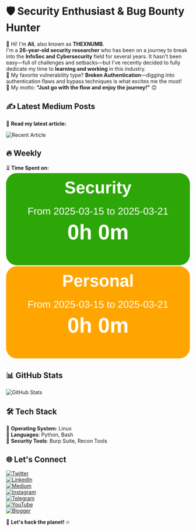 # 🛡️ Security Enthusiast & Bug Bounty Hunter  
👋 Hi! I'm **Ali**, also known as **THEXNUMB**.  
I'm a **26-year-old security researcher** who has been on a journey to break into the **InfoSec and Cybersecurity** field for several years. It hasn't been easy—full of challenges and setbacks—but I've recently decided to fully dedicate my time to **learning and working** in this industry.  
🔎 My favorite vulnerability type? **Broken Authentication**—digging into authentication flaws and bypass techniques is what excites me the most!  
🚀 My motto: **"Just go with the flow and enjoy the journey!"** 😊  

## ✍️ Latest Medium Posts  
📖 **Read my latest article:**  
<!-- MEDIUM_POSTS_START -->
![Recent Article](https://github-readme-medium-recent-article.vercel.app/medium/@thexnumb/0)
<!-- MEDIUM_POSTS_END -->

## 🔥 Weekly 
⏳ **Time Spent on:**  
![Toggl Time](./toggl_weekly_Security_report.svg) ![Toggl Time](./toggl_weekly_Personal_report.svg)

## 📊 GitHub Stats  
![GitHub Stats](https://github-readme-stats.vercel.app/api?username=thexnumb&show_icons=true&theme=dark)  

## 🛠️ Tech Stack  
🔹 **Operating System**: Linux  
🔹 **Languages**: Python, Bash  
🔹 **Security Tools**: Burp Suite, Recon Tools  

## 🌐 Let's Connect  
[![Twitter](https://img.shields.io/badge/X-@thexsecurity-1DA1F2?style=flat&logo=twitter&logoColor=white)](https://x.com/thexsecurity)  
[![LinkedIn](https://img.shields.io/badge/LinkedIn-Profile-blue?style=flat&logo=linkedin)](#)  
[![Medium](https://img.shields.io/badge/Medium-@thexnumb-black?style=flat&logo=medium)](https://medium.com/@thexnumb)  
[![Instagram](https://img.shields.io/badge/Instagram-@thexnumb-E4405F?style=flat&logo=instagram&logoColor=white)](https://instagram.com/thexnumb)  
[![Telegram](https://img.shields.io/badge/Telegram-@thexsecurity-2CA5E0?style=flat&logo=telegram&logoColor=white)](https://t.me/thexsecurity)  
[![YouTube](https://img.shields.io/badge/YouTube-@theXNumb-FF0000?style=flat&logo=youtube&logoColor=white)](https://www.youtube.com/@theXNumb/)  
[![Blogger](https://img.shields.io/badge/Blogger-TheXSecurity-FF5722?style=flat&logo=blogger&logoColor=white)](https://thexsecurity.blogspot.com/)  

🚀 **Let's hack the planet!** 🔥
